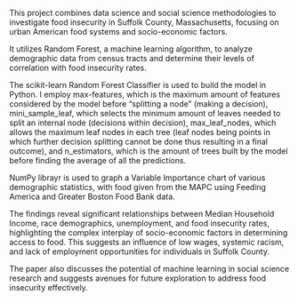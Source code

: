 This project combines data science and social science methodologies to investigate food insecurity in Suffolk County, Massachusetts, focusing on urban American food systems and socio-economic factors. 

It utilizes Random Forest, a machine learning algorithm, to analyze demographic data from census tracts and determine their levels of correlation with food insecurity rates. 

The scikit-learn Random Forest Classifier is used to build the model in Python. I employ max-features, which is the maximum amount of features considered by the model before “splitting a node” (making a decision),
mini_sample_leaf, which selects the minimum amount of leaves needed to split an internal node (decisions within decision), max_leaf_nodes, which allows the maximum leaf nodes in each tree (leaf nodes being points in which further decision splitting cannot be done thus resulting in a final outcome),
and n_estimators, which is the amount of trees built by the model before finding the average of all the predictions.

NumPy librayr is used to graph a Variable Importance chart of various demographic statistics, with food given from the MAPC using Feeding America and Greater Boston Food Bank data. 

The findings reveal significant relationships between Median Household Income, race demographics, unemployment, and food insecurity rates, highlighting the complex interplay of socio-economic factors in determining access to food. 
This suggests an influence of low wages, systemic racism, and lack of employment opportunities for individuals in Suffolk County. 

The paper also discusses the potential of machine learning in social science research and suggests avenues for future exploration to address food insecurity effectively.
